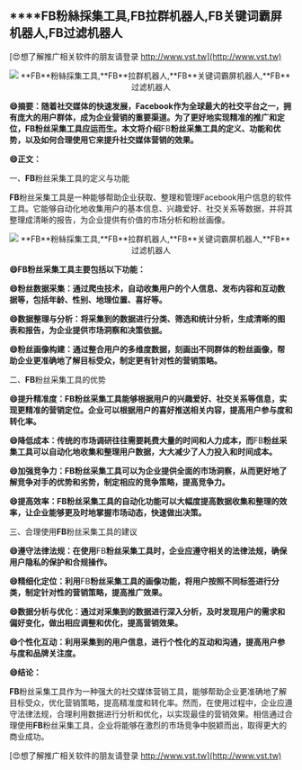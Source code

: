 ## ****FB**粉絲採集工具,**FB**拉群机器人,**FB**关键词霸屏机器人,**FB**过滤机器人**

[😍想了解推广相关软件的朋友请登录 http://www.vst.tw](http://www.vst.tw)

 <center><img src="https://vst.tw/MP4/tuiguang/png/7.png" alt="**FB**粉絲採集工具,**FB**拉群机器人,**FB**关键词霸屏机器人,**FB**过滤机器人"></center>

**😄摘要：随着社交媒体的快速发展，Facebook作为全球最大的社交平台之一，拥有庞大的用户群体，成为企业营销的重要渠道。为了更好地实现精准的推广和定位，**FB**粉丝采集工具应运而生。本文将介绍**FB**粉丝采集工具的定义、功能和优势，以及如何合理使用它来提升社交媒体营销的效果。**

**😄正文：**

一、**FB**粉丝采集工具的定义与功能

**FB**粉丝采集工具是一种能够帮助企业获取、整理和管理Facebook用户信息的软件工具。它能够自动化地收集用户的基本信息、兴趣爱好、社交关系等数据，并将其整理成清晰的报告，为企业提供有价值的市场分析和粉丝画像。

 <center><img src="https://vst.tw/MP4/tuiguang/png/6.png" alt="**FB**粉絲採集工具,**FB**拉群机器人,**FB**关键词霸屏机器人,**FB**过滤机器人"></center>

**😄**FB**粉丝采集工具主要包括以下功能：**

**😄粉丝数据采集：通过爬虫技术，自动收集用户的个人信息、发布内容和互动数据等，包括年龄、性别、地理位置、喜好等。**

**😄数据整理与分析：将采集到的数据进行分类、筛选和统计分析，生成清晰的图表和报告，为企业提供市场洞察和决策依据。**

**😄粉丝画像构建：通过整合用户的多维度数据，刻画出不同群体的粉丝画像，帮助企业更准确地了解目标受众，制定更有针对性的营销策略。**

二、**FB**粉丝采集工具的优势

**😄提升精准度：**FB**粉丝采集工具能够根据用户的兴趣爱好、社交关系等信息，实现更精准的营销定位。企业可以根据用户的喜好推送相关内容，提高用户参与度和转化率。**

**😄降低成本：传统的市场调研往往需要耗费大量的时间和人力成本，而**FB**粉丝采集工具可以自动化地收集和整理用户数据，大大减少了人力投入和时间成本。**

**😄加强竞争力：**FB**粉丝采集工具可以为企业提供全面的市场洞察，从而更好地了解竞争对手的优势和劣势，制定相应的竞争策略，提高竞争力。**

**😄提高效率：**FB**粉丝采集工具的自动化功能可以大幅度提高数据收集和整理的效率，让企业能够更及时地掌握市场动态，快速做出决策。**

三、合理使用**FB**粉丝采集工具的建议

**😄遵守法律法规：在使用**FB**粉丝采集工具时，企业应遵守相关的法律法规，确保用户隐私的保护和合规操作。**

**😄精细化定位：利用**FB**粉丝采集工具的画像功能，将用户按照不同标签进行分类，制定针对性的营销策略，提高推广效果。**

**😄数据分析与优化：通过对采集到的数据进行深入分析，及时发现用户的需求和偏好变化，做出相应调整和优化，提高营销效果。**

**😄个性化互动：利用采集到的用户信息，进行个性化的互动和沟通，提高用户参与度和品牌关注度。**

**😄结论：**

**FB**粉丝采集工具作为一种强大的社交媒体营销工具，能够帮助企业更准确地了解目标受众，优化营销策略，提高精准度和转化率。然而，在使用过程中，企业应遵守法律法规，合理利用数据进行分析和优化，以实现最佳的营销效果。相信通过合理使用**FB**粉丝采集工具，企业将能够在激烈的市场竞争中脱颖而出，取得更大的商业成功。

[😍想了解推广相关软件的朋友请登录 http://www.vst.tw](http://www.vst.tw)



